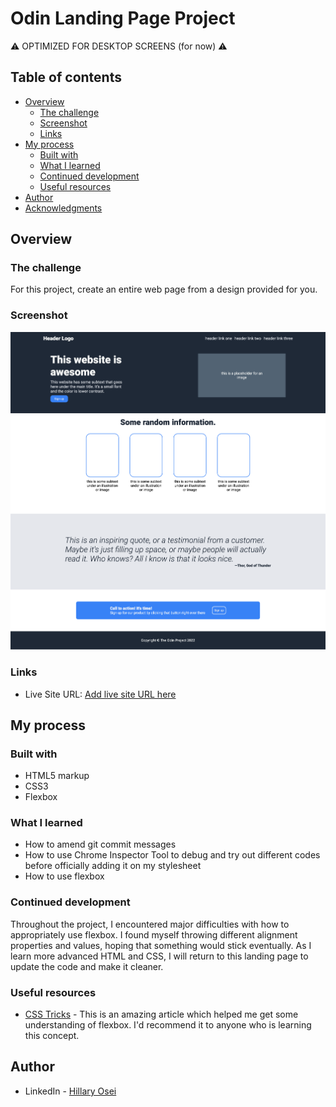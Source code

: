 # Odin Landing Page Project

⚠️ OPTIMIZED FOR DESKTOP SCREENS (for now) ⚠️

## Table of contents

- [Overview](#overview)
  - [The challenge](#the-challenge)
  - [Screenshot](#screenshot)
  - [Links](#links)
- [My process](#my-process)
  - [Built with](#built-with)
  - [What I learned](#what-i-learned)
  - [Continued development](#continued-development)
  - [Useful resources](#useful-resources)
- [Author](#author)
- [Acknowledgments](#acknowledgments)

## Overview

### The challenge

For this project, create an entire web page from a design provided for you.

### Screenshot

![Image of landing page](landing-page-screenshot.png)

### Links

- Live Site URL: [Add live site URL here](https://hillaryosei.github.io/odin-landing/)

## My process

### Built with

- HTML5 markup
- CSS3
- Flexbox

### What I learned

- How to amend git commit messages
- How to use Chrome Inspector Tool to debug and try out different codes before officially adding it on my stylesheet
- How to use flexbox


### Continued development

Throughout the project, I encountered major difficulties with how to appropriately use flexbox. I found myself throwing different alignment properties and values, hoping that something would stick eventually. As I learn more advanced HTML and CSS, I will return to this landing page to update the code and make it cleaner.

### Useful resources

- [CSS Tricks](https://www.example.com) - This is an amazing article which helped me get some understanding of flexbox. I'd recommend it to anyone who is learning this concept.


## Author

- LinkedIn - [Hillary Osei](https://www.linkedin.com/in/hillary-osei)


